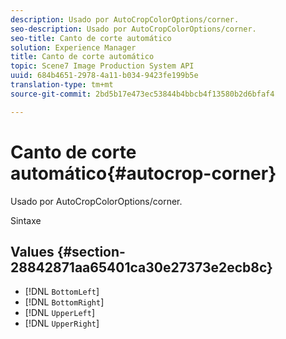```yaml
---
description: Usado por AutoCropColorOptions/corner.
seo-description: Usado por AutoCropColorOptions/corner.
seo-title: Canto de corte automático
solution: Experience Manager
title: Canto de corte automático
topic: Scene7 Image Production System API
uuid: 684b4651-2978-4a11-b034-9423fe199b5e
translation-type: tm+mt
source-git-commit: 2bd5b17e473ec53844b4bbcb4f13580b2d6bfaf4

---
```



# Canto de corte automático{#autocrop-corner}

Usado por AutoCropColorOptions/corner.

Sintaxe

## Values {#section-28842871aa65401ca30e27373e2ecb8c}

* [!DNL `BottomLeft`]
* [!DNL `BottomRight`]
* [!DNL `UpperLeft`]
* [!DNL `UpperRight`]


